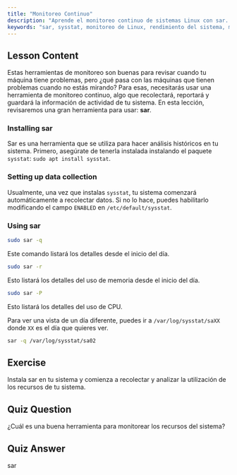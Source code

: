 ```yaml
---
title: "Monitoreo Continuo"
description: "Aprende el monitoreo continuo de sistemas Linux con sar. Comprende la instalación, la recolección de datos y cómo analizar el uso histórico de recursos para el rendimiento. ¡Empieza ya!"
keywords: "sar, sysstat, monitoreo de Linux, rendimiento del sistema, monitoreo continuo, principiante, tutorial, guía"
---
```


## Lesson Content

Estas herramientas de monitoreo son buenas para revisar cuando tu máquina tiene problemas, pero ¿qué pasa con las máquinas que tienen problemas cuando no estás mirando? Para esas, necesitarás usar una herramienta de monitoreo continuo, algo que recolectará, reportará y guardará la información de actividad de tu sistema. En esta lección, revisaremos una gran herramienta para usar: **sar**.

### Installing sar

Sar es una herramienta que se utiliza para hacer análisis históricos en tu sistema. Primero, asegúrate de tenerla instalada instalando el paquete `sysstat`: `sudo apt install sysstat`.

### Setting up data collection

Usualmente, una vez que instalas `sysstat`, tu sistema comenzará automáticamente a recolectar datos. Si no lo hace, puedes habilitarlo modificando el campo `ENABLED` en `/etc/default/sysstat`.

### Using sar

```bash
sudo sar -q
```

Este comando listará los detalles desde el inicio del día.

```bash
sudo sar -r
```

Esto listará los detalles del uso de memoria desde el inicio del día.

```bash
sudo sar -P
```

Esto listará los detalles del uso de CPU.

Para ver una vista de un día diferente, puedes ir a `/var/log/sysstat/saXX` donde `XX` es el día que quieres ver.

```bash
sar -q /var/log/sysstat/sa02
```

## Exercise

Instala sar en tu sistema y comienza a recolectar y analizar la utilización de los recursos de tu sistema.

## Quiz Question

¿Cuál es una buena herramienta para monitorear los recursos del sistema?

## Quiz Answer

sar
